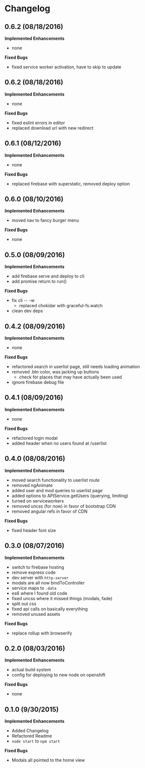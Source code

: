 # Changelog

## 0.6.2 (08/18/2016)

**Implemented Enhancements**

- none

**Fixed Bugs**

- fixed service worker activation, have to skip to update

## 0.6.2 (08/18/2016)

**Implemented Enhancements**

- none

**Fixed Bugs**

- fixed eslint errors in editor
- replaced download url with new redirect

## 0.6.1 (08/12/2016)

**Implemented Enhancements**

- none

**Fixed Bugs**

- replaced firebase with superstatic, removed deploy option

## 0.6.0 (08/10/2016)

**Implemented Enhancements**

- moved nav to fancy burger menu

**Fixed Bugs**

- none

## 0.5.0 (08/09/2016)

**Implemented Enhancements**

- add firebase serve and deploy to cli
- add promise return to run()

**Fixed Bugs**

- fix cli -- -w
  - replaced chokidar with graceful-fs.watch
- clean dev deps

## 0.4.2 (08/09/2016)

**Implemented Enhancements**

- none

**Fixed Bugs**

- refactored search in userlist page, still needs loading animation
- removed .btn color, was jacking up buttons
  - check for places that may have actually been used
- ignore firebase debug file

## 0.4.1 (08/09/2016)

**Implemented Enhancements**

- none

**Fixed Bugs**

- refactored login modal
- added header when no users found at /userlist

## 0.4.0 (08/08/2016)

**Implemented Enhancements**

- moved search functionality to userlist route
- removed ngAnimate
- added user and mod queries to userlist page
- added options to APIService.getUsers (querying, limiting)
- turned on serviceworkers
- removed uncss (for now) in favor of bootstrap CDN
- removed angular refs in favor of CDN

**Fixed Bugs**

- fixed header font size

## 0.3.0 (08/07/2016)

**Implemented Enhancements**

- switch to firebase hosting
- remove express code
- dev server with `http-server`
- modals are all now bindToController
- service maps to `.data`
- es6 where I found old code
- fixed uncss where it missed things (modals, fade)
- split out css
- fixed api calls on basically everything
- removed unused assets

**Fixed Bugs**

- replace rollup with browserify

## 0.2.0 (08/03/2016)

**Implemented Enhancements**

- actual build system
- config for deploying to new node on openshift

**Fixed Bugs**

- none

## 0.1.0 (9/30/2015)

**Implemented Enhancements**

- Added Changelog
- Refactored Readme
 - `node start` to `npm start`

**Fixed Bugs**

- Modals all pointed to the home view
